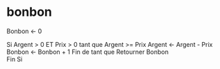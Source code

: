 # bonbon
Bonbon <- 0

Si Argent > 0 ET Prix > 0
        tant que Argent >= Prix 
            Argent <- Argent - Prix
            Bonbon <- Bonbon + 1
        Fin de tant que
        Retourner Bonbon   
Fin Si       
    